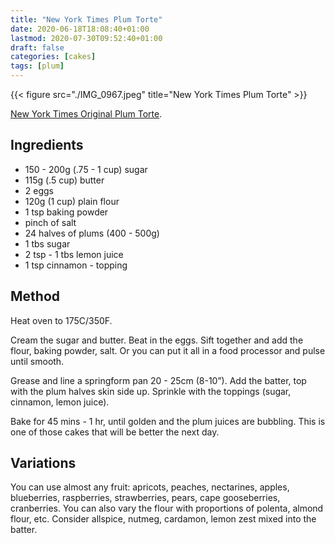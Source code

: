 ```yaml
---
title: "New York Times Plum Torte"
date: 2020-06-18T18:08:40+01:00
lastmod: 2020-07-30T09:52:40+01:00
draft: false
categories: [cakes]
tags: [plum]
---
```


{{< figure src="./IMG_0967.jpeg" title="New York Times Plum Torte" >}}

[New York Times Original Plum Torte](https://cooking.nytimes.com/recipes/3783-original-plum-torte).

## Ingredients
- 150 - 200g (.75 - 1 cup) sugar
- 115g (.5 cup) butter
- 2 eggs
- 120g (1 cup) plain flour
- 1 tsp baking powder
- pinch of salt
- 24 halves of plums (400 - 500g)
- 1 tbs sugar
- 2 tsp - 1 tbs lemon juice
- 1 tsp cinnamon - topping

## Method
Heat oven to 175C/350F.

Cream the sugar and butter. Beat in the eggs. Sift together and add the flour, baking powder, salt. Or you can put it all in a food processor and pulse until smooth.

Grease and line a springform pan 20 - 25cm (8-10”). Add the batter, top with the plum halves skin side up. Sprinkle with the toppings (sugar, cinnamon, lemon juice).

Bake for 45 mins - 1 hr, until golden and the plum juices are bubbling.  This is one of those cakes that will be better the next day.

## Variations
You can use almost any fruit: apricots, peaches, nectarines, apples, blueberries, raspberries, strawberries, pears, cape gooseberries, cranberries. You can also vary the flour with proportions of polenta, almond flour, etc. Consider allspice, nutmeg, cardamon, lemon zest mixed into the batter.